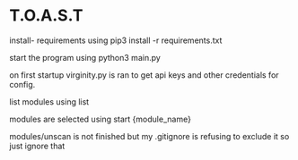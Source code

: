 # T.O.A.S.T

install- requirements using pip3 install -r requirements.txt

start the program using python3 main.py

on first startup virginity.py is ran to get api keys and other credentials for config.

list modules using list

modules are selected using start {module_name}


modules/unscan is not finished but my .gitignore is refusing to exclude it so just ignore that
